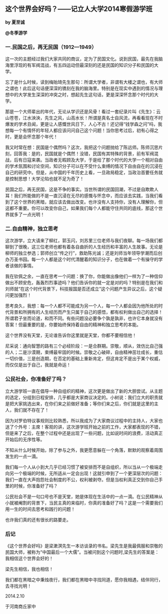 ## 这个世界会好吗？——记立人大学2014寒假游学班

**by 夏至诚**

**@冬季游学**

### 一.民国之后，再无民国（1912—1949）

这一次的主题经过我们大家共同的商议，定为了民国文化。说到民国，最先在我脑海里浮现的有军阀混战，有五四运动但最深刻的还是民国的知识分子和民国的大学。

忘了是什么时候，读到梅贻琦先生那句：所谓大学者，非谓有大楼之谓也，有大师之谓也！此后这句话便深深的镌刻在我的脑海里。特别是在现实中遇到的情况与理想中的大学发生深深的冲突之时，想起先生这句话，更是深深怀念那个时代的大学。

那是一个大师辈出的年代，无论从学识还是风骨！看过一套纪录片叫《先生》：云山苍苍，江水泱泱，先生之风，山高水长！所谓是真名士自风流，再看看现在不时爆发的学术丑闻，更是让人感慨世风日下，人心不古！还记得“钱学森之问”吗，我想每一个有情怀的年轻人都应该问问自己这个问题！当你思考过后，初有心得之时，更是会怀念那个年代！

我又时常在想：民国是个偶然吗？这次，我把这个问题抛给了陈远师。陈师沉思片刻，回答我：是的，民国就是个偶然！没错，民国有其特殊的背景，前有军阀混战，后有日寇来袭。当政者无暇顾及大学，于是给了那个时代的大学一个相对自由的学术氛围和讨论空间，知识分子可以在不受什么束缚的情况下自由自在的沉浸在自己的研究中。但是，从中国的千年历史上看，一旦政局稳定，当政治首要任务就是控制思想！大学沦陷也就不足为奇了！

民国之后，再无民国，这是不争的事实。当世所谓的民国回潮，不过是自欺欺人耳！我们所能做的不是一直沉浸在无尽的感慨与怀念中，而应该去实践，当我们看到了这个世界的黑暗，就应该去做出改变。也许没有人支持你，没有人理解你，但这都不重要。你可以改变你自己，如果我们每个人都能守住共同的底线，那这个世界就多了一点光明！

### 二.自由精神，独立思考    

这次游学，立大请来了柳红，郭玉闪，刘苏里三位老师与我们夜聊。每一场我们都聊到了很晚，这三位老师也都有着各自曲折的人生经历和丰富的人生故事。无论是柳师的独立参选；郭师创立“传之行”，救助陈光诚；还是刘师当年领导学潮而后创办万圣书园。每一个人都是这个时代清醒着的知识分子，也在做着一个有操守的学者该做的事情。

我在钦佩之余，一直在思考一个问题：换了你，你能做出像他们一样为了一种信仰做出不顾安危，轰轰烈烈事迹吗？他们告诉你的就一定是对的吗？特别是在我们和刘师就“在这个时代背景下，科技报国是否还成立”这个问题产生异议之后，这个疑问更加强烈！

思考良久，我想：每一个人都不可能成为另一个人，每一个人都会因为他所处的时代背景和所拥有的人生经历而产生只属于自己的感悟，都有权利做出自己的选择！所谓君子坐而论道，和而不同。有些问题没必要争个孰是孰非，也许它本身就没有答案！但最重要的是，你要始终保持着自由的精神和独立思考的本能。

这个世界没有天堂，无论谁告诉你这里就是天堂，你都不要相信他！

尼采说：通向智慧的路有三个必经阶段：一是合群期。崇敬，顺从，效仿比自己强的人；二是沙漠期，束缚最牢固的时候。崇敬之心破碎，自由精神茁壮成长，重估一切价值，三是创造期，在否定的基础上重新肯定，但这肯定不是出于某个权威，而仅仅是出于自己，我就是命运！

### 公民社会，你准备好了吗？

立大游学班一直在倡导一种自组织的精神，这次更是做出了新的大胆尝试。从主题的选定，分组到日程安排，几乎都是大家商议决定的。小树说：我们立大的职责就是把大家挑选出来，在你们来之前做好准备；等你们来之后，你们就是这里的主人，我们就不存在了！

因为对罗伯特议事规则比较熟悉，所以我成为了大家商议过程中的主持人，大家也送了个外号：主席！客观的讲，这次游学班开始之前的工作，大家都表现的不错，但是来了之后，在整个过程中还是出现了一些问题，比如说时间的浪费，活动真正开始后的无序性等。

不知从什么时候开始，除了参与之外，我更愿意躲在一个角落，默默的观察着周围发生的一点一滴。

我们每一个人从小到大几乎已经习惯了被安排而不是自组织，所以当从一个极端走向另一个极端的时候，无所适从一定会出现！这就引申到了一个更深层次的问题：我们一直在大声抱怨社会制度的不公，权利被剥夺。但是当权利真正交到你自己手里的时候，你准备好了吗？

公民社会不是一句口号也不是天堂，她是体现在生活中的一点一滴。在公民精神从小就被阉割的背景下，当民主真的来临时，你真的准备好了吗？这是一个需要我们用一生的时间去思考和践行的问题！

也许我们真的还有很长的路要走。

### 后记

《这个世界会好吗》是梁漱溟先生一本访谈录的书名。梁先生是我最佩服和崇敬的民国大师，被称为“中国最后一个大儒”。当被问到这个问题时,梁先生的答案是：我相信这个世界会好的！

梁先生相信，我也相信！

我们都在黑暗之中秉烛夜行，我们都在黑暗中寻找同道，愿你我相遇，结伴同行，去寻找光明！

2014.2.10

于河南商丘家中